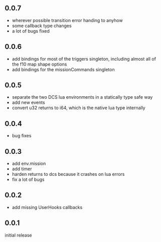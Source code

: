 ## 0.0.7

- wherever possible transition error handing to anyhow
- some callback type changes
- a lot of bugs fixed

## 0.0.6

- add bindings for most of the triggers singleton, including almost all of the f10 map
shape options
- add bindings for the missionCommands singleton

## 0.0.5

- separate the two DCS lua environments in a statically type safe way
- add new events
- convert u32 returns to i64, which is the native lua type internally

## 0.0.4

- bug fixes

## 0.0.3

- add env.mission
- add timer
- harden returns to dcs because it crashes on lua errors
- fix a lot of bugs

## 0.0.2

- add missing UserHooks callbacks

## 0.0.1

initial release